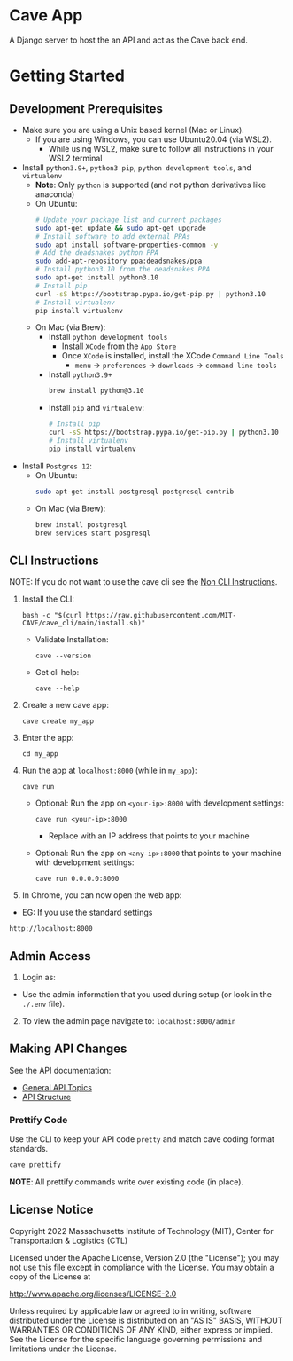 # Cave App
A Django server to host the an API and act as the Cave back end.

# Getting Started

## Development Prerequisites

- Make sure you are using a Unix based kernel (Mac or Linux).
  - If you are using Windows, you can use Ubuntu20.04 (via WSL2).
    - While using WSL2, make sure to follow all instructions in your WSL2 terminal
- Install `python3.9+`, `python3 pip`, `python development tools`, and `virtualenv`
  - **Note**: Only `python` is supported (and not python derivatives like anaconda)
  - On Ubuntu:
    ```sh
    # Update your package list and current packages
    sudo apt-get update && sudo apt-get upgrade
    # Install software to add external PPAs
    sudo apt install software-properties-common -y
    # Add the deadsnakes python PPA
    sudo add-apt-repository ppa:deadsnakes/ppa
    # Install python3.10 from the deadsnakes PPA
    sudo apt-get install python3.10
    # Install pip
    curl -sS https://bootstrap.pypa.io/get-pip.py | python3.10
    # Install virtualenv
    pip install virtualenv
    ```
  - On Mac (via Brew):
    - Install `python development tools`
      - Install `XCode` from the `App Store`
      - Once `XCode` is installed, install the XCode `Command Line Tools`
        - `menu` -> `preferences` -> `downloads` -> `command line tools`
    - Install `python3.9+`
      ```sh
      brew install python@3.10
      ```
    - Install `pip` and `virtualenv`:
      ```sh
      # Install pip
      curl -sS https://bootstrap.pypa.io/get-pip.py | python3.10
      # Install virtualenv
      pip install virtualenv
      ```
- Install `Postgres 12`:
  - On Ubuntu:
    ```sh
    sudo apt-get install postgresql postgresql-contrib
    ```
  - On Mac (via Brew):
    ```sh
    brew install postgresql
    brew services start posgresql
    ```

## CLI Instructions
NOTE: If you do not want to use the cave cli see the [Non CLI Instructions](NON_CLI_README.md).

1. Install the CLI:
    ```
    bash -c "$(curl https://raw.githubusercontent.com/MIT-CAVE/cave_cli/main/install.sh)"
    ```
    - Validate Installation:
      ```
      cave --version
      ```
    - Get cli help:
      ```
      cave --help
      ```

2. Create a new cave app:
    ```
    cave create my_app
    ```

3. Enter the app:
    ```
    cd my_app
    ```

4. Run the app at `localhost:8000` (while in `my_app`):
    ```
    cave run
    ```
    - Optional: Run the app on `<your-ip>:8000` with development settings:
      ```
      cave run <your-ip>:8000
      ```
      - Replace <your-ip> with an IP address that points to your machine

    - Optional: Run the app on `<any-ip>:8000` that points to your machine with development settings:
      ```
      cave run 0.0.0.0:8000
      ```

5. In Chrome, you can now open the web app:
  - EG: If you use the standard settings
  ```
  http://localhost:8000
  ```

## Admin Access
1. Login as:
  - Use the admin information that you used during setup (or look in the `./.env` file).

2. To view the admin page navigate to: `localhost:8000/admin`

## Making API Changes
See the API documentation:
- [General API Topics](cave_api/README.md)
- [API Structure](cave_api/README_API_STRUCTURE.md)

### Prettify Code
Use the CLI to keep your API code `pretty` and match cave coding format standards.

```sh
cave prettify
```

**NOTE**: All prettify commands write over existing code (in place).

## License Notice

Copyright 2022 Massachusetts Institute of Technology (MIT), Center for Transportation & Logistics (CTL)

Licensed under the Apache License, Version 2.0 (the "License"); you may not use this file except in compliance with the License. You may obtain a copy of the License at

http://www.apache.org/licenses/LICENSE-2.0

Unless required by applicable law or agreed to in writing, software distributed under the License is distributed on an "AS IS" BASIS, WITHOUT WARRANTIES OR CONDITIONS OF ANY KIND, either express or implied. See the License for the specific language governing permissions and limitations under the License.
